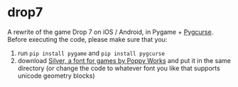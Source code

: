 # drop7

A rewrite of the game Drop 7 on iOS / Android, in Pygame + [Pygcurse](https://inventwithpython.com/pygcurse/).
Before executing the code, please make sure that you: 

1. run `pip install pygame` and `pip install pygcurse`
2. download [Silver, a font for games by Poppy Works](https://poppyworks.itch.io/silver) and put it in the same directory (or change the code to whatever font you like that supports unicode geometry blocks)
